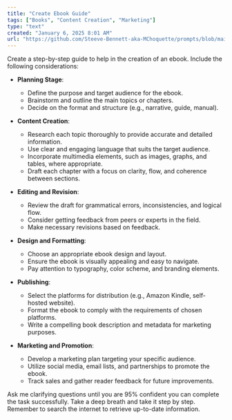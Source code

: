 ```yaml
---
title: "Create Ebook Guide"
tags: ["Books", "Content Creation", "Marketing"]
type: "text"
created: "January 6, 2025 8:01 AM"
url: "https://github.com/Steeve-Bennett-aka-MChoquette/prompts/blob/main/create_ebook_guide.md"
---
```


Create a step-by-step guide to help in the creation of an ebook. Include the following considerations:

- **Planning Stage**:
  - Define the purpose and target audience for the ebook.
  - Brainstorm and outline the main topics or chapters.
  - Decide on the format and structure (e.g., narrative, guide, manual).

- **Content Creation**:
  - Research each topic thoroughly to provide accurate and detailed information.
  - Use clear and engaging language that suits the target audience.
  - Incorporate multimedia elements, such as images, graphs, and tables, where appropriate.
  - Draft each chapter with a focus on clarity, flow, and coherence between sections.

- **Editing and Revision**:
  - Review the draft for grammatical errors, inconsistencies, and logical flow.
  - Consider getting feedback from peers or experts in the field.
  - Make necessary revisions based on feedback.

- **Design and Formatting**:
  - Choose an appropriate ebook design and layout.
  - Ensure the ebook is visually appealing and easy to navigate.
  - Pay attention to typography, color scheme, and branding elements.

- **Publishing**:
  - Select the platforms for distribution (e.g., Amazon Kindle, self-hosted website).
  - Format the ebook to comply with the requirements of chosen platforms.
  - Write a compelling book description and metadata for marketing purposes.

- **Marketing and Promotion**:
  - Develop a marketing plan targeting your specific audience.
  - Utilize social media, email lists, and partnerships to promote the ebook.
  - Track sales and gather reader feedback for future improvements.

Ask me clarifying questions until you are 95% confident you can complete the task successfully. Take a deep breath and take it step by step. Remember to search the internet to retrieve up-to-date information.